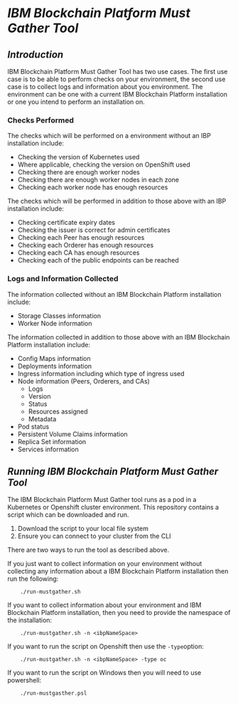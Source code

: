 # ***IBM Blockchain Platform Must Gather Tool***

## ***Introduction***

IBM Blockchain Platform Must Gather Tool has two use cases. The first use case is to be able to perform checks on your environment, the second use case is to collect logs and information about you environment. The environment can be one with a current IBM Blockchain Platform installation or one you intend to perform an installation on. 

### Checks Performed
The checks which will be performed on a environment without an IBP installation include:

- Checking the version of Kubernetes used
- Where applicable, checking the version on OpenShift used
- Checking there are enough worker nodes
- Checking there are enough worker nodes in each zone
- Checking each worker node has enough resources

The checks which will be performed in addition to those above with an IBP installation include:

- Checking certificate expiry dates
- Checking the issuer is correct for admin certificates
- Checking each Peer has enough resources
- Checking each Orderer has enough resources
- Checking each CA has enough resources
- Checking each of the public endpoints can be reached

### Logs and Information Collected
The information collected without an IBM Blockchain Platform installation include:

- Storage Classes information
- Worker Node information

The information collected in addition to those above with an IBM Blockchain Platform installation include: 

- Config Maps information
- Deployments information
- Ingress information including which type of ingress used
- Node information (Peers, Orderers, and CAs)
    - Logs
    - Version
    - Status
    - Resources assigned
    - Metadata   
- Pod status
- Persistent Volume Claims information
- Replica Set information
- Services information

## ***Running IBM Blockchain Platform Must Gather Tool***

The IBM Blockchain Platform Must Gather tool runs as a pod in a Kubernetes or Openshift cluster environment. This repository contains a script which can be downloaded and run.

1. Download the script to your local file system
2. Ensure you can connect to your cluster from the CLI

There are two ways to run the tool as described above. 

If you just want to collect information on your environment without collecting any information about a IBM Blockchain Platform installation then run the following:

```
    ./run-mustgather.sh
```

If you want to collect information about your environment and IBM Blockchain Platform installation, then you need to provide the namespace of the installation:

```
    ./run-mustgather.sh -n <ibpNameSpace>
```

If you want to run the script on Openshift then use the `-type`option:

```
    ./run-mustgather.sh -n <ibpNameSpace> -type oc
```

If you want to run the script on Windows then you will need to use powershell:

```
    ./run-mustgasther.psl
```
